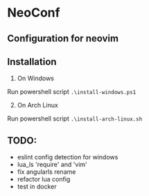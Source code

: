 # NeoConf

## Configuration for neovim


## Installation

1. On Windows

Run powershell script `.\install-windows.ps1`

2. On Arch Linux

Run powershell script `.\install-arch-linux.sh`

## TODO:
- eslint config detection for windows
- lua_ls 'require' and 'vim'
- fix angularls rename
- refactor lua config
- test in docker
